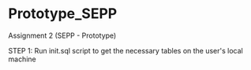 # Prototype_SEPP
Assignment 2 (SEPP - Prototype)

STEP 1: Run init.sql script to get the necessary tables on the user's local machine